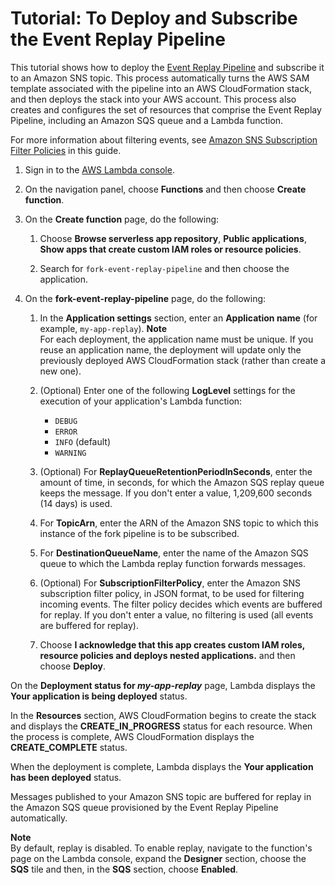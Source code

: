 # Tutorial: To Deploy and Subscribe the Event Replay Pipeline<a name="deploy-event-replay-pipeline"></a>

This tutorial shows how to deploy the [Event Replay Pipeline](sns-fork-pipeline-as-subscriber.md#sns-fork-event-replay-pipeline) and subscribe it to an Amazon SNS topic\. This process automatically turns the AWS SAM template associated with the pipeline into an AWS CloudFormation stack, and then deploys the stack into your AWS account\. This process also creates and configures the set of resources that comprise the Event Replay Pipeline, including an Amazon SQS queue and a Lambda function\.

For more information about filtering events, see [Amazon SNS Subscription Filter Policies](sns-subscription-filter-policies.md) in this guide\.

1. Sign in to the [AWS Lambda console](https://console.aws.amazon.com/lambda/)\.

1. On the navigation panel, choose **Functions** and then choose **Create function**\.

1. On the **Create function** page, do the following:

   1. Choose **Browse serverless app repository**, **Public applications**, **Show apps that create custom IAM roles or resource policies**\.

   1. Search for `fork-event-replay-pipeline` and then choose the application\.

1. On the **fork\-event\-replay\-pipeline** page, do the following:

   1. In the **Application settings** section, enter an **Application name** \(for example, `my-app-replay`\)\.
**Note**  
For each deployment, the application name must be unique\. If you reuse an application name, the deployment will update only the previously deployed AWS CloudFormation stack \(rather than create a new one\)\.

   1. \(Optional\) Enter one of the following **LogLevel** settings for the execution of your application's Lambda function:
      + `DEBUG`
      + `ERROR`
      + `INFO` \(default\)
      + `WARNING`

   1. \(Optional\) For **ReplayQueueRetentionPeriodInSeconds**, enter the amount of time, in seconds, for which the Amazon SQS replay queue keeps the message\. If you don't enter a value, 1,209,600 seconds \(14 days\) is used\.

   1. For **TopicArn**, enter the ARN of the Amazon SNS topic to which this instance of the fork pipeline is to be subscribed\.

   1. For **DestinationQueueName**, enter the name of the Amazon SQS queue to which the Lambda replay function forwards messages\.

   1. \(Optional\) For **SubscriptionFilterPolicy**, enter the Amazon SNS subscription filter policy, in JSON format, to be used for filtering incoming events\. The filter policy decides which events are buffered for replay\. If you don't enter a value, no filtering is used \(all events are buffered for replay\)\.

   1. Choose **I acknowledge that this app creates custom IAM roles, resource policies and deploys nested applications\.** and then choose **Deploy**\.

On the **Deployment status for *my\-app\-replay*** page, Lambda displays the **Your application is being deployed** status\.

In the **Resources** section, AWS CloudFormation begins to create the stack and displays the **CREATE\_IN\_PROGRESS** status for each resource\. When the process is complete, AWS CloudFormation displays the **CREATE\_COMPLETE** status\.

When the deployment is complete, Lambda displays the **Your application has been deployed** status\.

Messages published to your Amazon SNS topic are buffered for replay in the Amazon SQS queue provisioned by the Event Replay Pipeline automatically\.

**Note**  
By default, replay is disabled\. To enable replay, navigate to the function's page on the Lambda console, expand the **Designer** section, choose the **SQS** tile and then, in the **SQS** section, choose **Enabled**\.